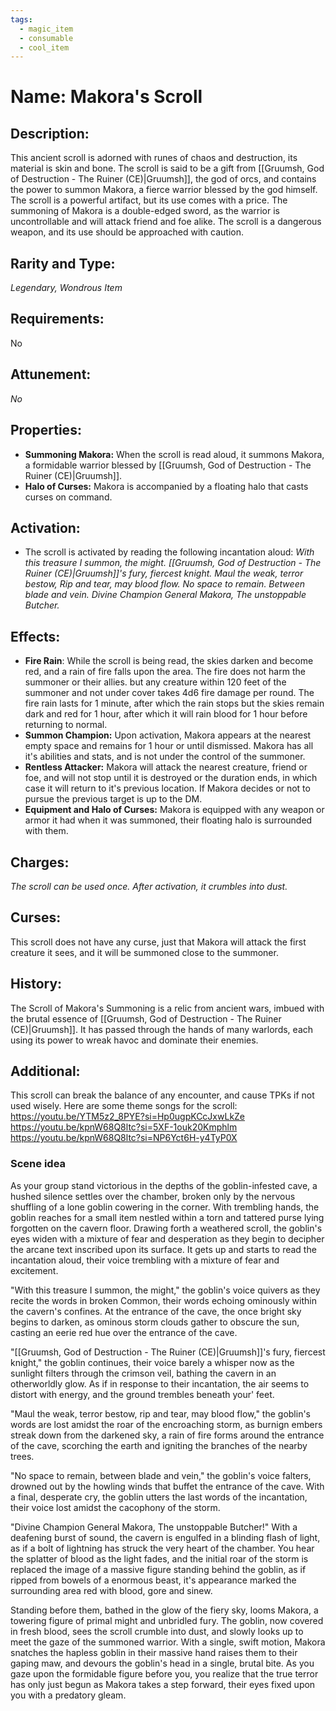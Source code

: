 ```yaml
---
tags:
  - magic_item
  - consumable
  - cool_item
---
```

# Name: Makora's Scroll

## Description:
This ancient scroll is adorned with runes of chaos and destruction, its material is skin and bone. The scroll is said to be a gift from [[Gruumsh, God of Destruction - The Ruiner (CE)|Gruumsh]], the god of orcs, and contains the power to summon Makora, a fierce warrior blessed by the god himself. The scroll is a powerful artifact, but its use comes with a price. The summoning of Makora is a double-edged sword, as the warrior is uncontrollable and will attack friend and foe alike. The scroll is a dangerous weapon, and its use should be approached with caution.

## Rarity and Type:
*Legendary, Wondrous Item*

## Requirements:
No

## Attunement:
*No*

## Properties:
- **Summoning Makora:** When the scroll is read aloud, it summons Makora, a formidable warrior blessed by [[Gruumsh, God of Destruction - The Ruiner (CE)|Gruumsh]].
- **Halo of Curses:** Makora is accompanied by a floating halo that casts curses on command.

## Activation:
- The scroll is activated by reading the following incantation aloud:
	*With this treasure I summon, the might.*
	*[[Gruumsh, God of Destruction - The Ruiner (CE)|Gruumsh]]'s fury, fiercest knight.*
	*Maul the weak, terror bestow,*
	*Rip and tear, may blood flow.*
	*No space to remain.*
	*Between blade and vein.*
	*Divine Champion General Makora, The unstoppable Butcher.*

## Effects:
- **Fire Rain**: While the scroll is being read, the skies darken and become red, and a rain of fire falls upon the area. The fire does not harm the summoner or their allies. but any creature within 120 feet of the summoner and not under cover takes 4d6 fire damage per round. The fire rain lasts for 1 minute, after which the rain stops but the skies remain dark and red for 1 hour, after which it will rain blood for 1 hour before returning to normal.
- **Summon Champion:** Upon activation, Makora appears at the nearest empty space and remains for 1 hour or until dismissed. Makora has all it's abilities and stats, and is not under the control of the summoner.
- **Rentless Attacker:** Makora will attack the nearest creature, friend or foe, and will not stop until it is destroyed or the duration ends, in which case it will return to it's previous location. If Makora decides or not to pursue the previous target is up to the DM.
- **Equipment and Halo of Curses:** Makora is equipped with any weapon or armor it had when it was summoned, their floating halo is surrounded with them.

## Charges:
*The scroll can be used once. After activation, it crumbles into dust.*

## Curses:
This scroll does not have any curse, just that Makora will attack the first creature it sees, and it will be summoned close to the summoner.

## History:
The Scroll of Makora's Summoning is a relic from ancient wars, imbued with the brutal essence of [[Gruumsh, God of Destruction - The Ruiner (CE)|Gruumsh]]. It has passed through the hands of many warlords, each using its power to wreak havoc and dominate their enemies.

## Additional:
This scroll can break the balance of any encounter, and cause TPKs if not used wisely. 
Here are some theme songs for the scroll:
https://youtu.be/YTM5z2_8PYE?si=Hp0ugpKCcJxwLkZe
https://youtu.be/kpnW68Q8ltc?si=5XF-1ouk20Kmphlm
https://youtu.be/kpnW68Q8ltc?si=NP6Yct6H-y4TyP0X

### Scene idea
As your group stand victorious in the depths of the goblin-infested cave, a hushed silence settles over the chamber, broken only by the nervous shuffling of a lone goblin cowering in the corner. With trembling hands, the goblin reaches for a small item nestled within a torn and tattered purse lying forgotten on the cavern floor. Drawing forth a weathered scroll, the goblin's eyes widen with a mixture of fear and desperation as they begin to decipher the arcane text inscribed upon its surface. It gets up and starts to read the incantation aloud, their voice trembling with a mixture of fear and excitement.

"With this treasure I summon, the might," the goblin's voice quivers as they recite the words in broken Common, their words echoing ominously within the cavern's confines. At the entrance of the cave, the once bright sky begins to darken, as ominous storm clouds gather to obscure the sun, casting an eerie red hue over the entrance of the cave. 

"[[Gruumsh, God of Destruction - The Ruiner (CE)|Gruumsh]]'s fury, fiercest knight," the goblin continues, their voice barely a whisper now as the sunlight filters through the crimson veil, bathing the cavern in an otherworldly glow. As if in response to their incantation, the air seems to distort with energy, and the ground trembles beneath your' feet.

"Maul the weak, terror bestow, rip and tear, may blood flow," the goblin's words are lost amidst the roar of the encroaching storm, as burnign embers streak down from the darkened sky, a rain of fire forms around the entrance of the cave, scorching the earth and igniting the branches of the nearby trees.

"No space to remain, between blade and vein," the goblin's voice falters, drowned out by the howling winds that buffet the entrance of the cave. With a final, desperate cry, the goblin utters the last words of the incantation, their voice lost amidst the cacophony of the storm.

"Divine Champion General Makora, The unstoppable Butcher!" With a deafening burst of sound, the cavern is engulfed in a blinding flash of light, as if a bolt of lightning has struck the very heart of the chamber. You hear the splatter of blood as the light fades, and the initial roar of the storm is replaced the image of a massive figure standing behind the goblin, as if ripped from bowels of a enormous beast, it's appearance marked the surrounding area red with blood, gore and sinew. 

Standing before them, bathed in the glow of the fiery sky, looms Makora, a towering figure of primal might and unbridled fury. The goblin, now covered in fresh blood, sees the scroll crumble into dust, and slowly looks up to meet the gaze of the summoned warrior. With a single, swift motion, Makora snatches the hapless goblin in their massive hand raises them to their gaping maw, and devours the goblin's head in a single, brutal bite. As you gaze upon the formidable figure before you, you realize that the true terror has only just begun as Makora takes a step forward, their eyes fixed upon you with a predatory gleam.